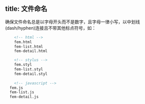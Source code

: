 title: 文件命名
---

确保文件命名总是以字母开头而不是数字，且字母一律小写，以中划线(dash/hyphen)连接且不带其他标点符号，如：

``` html
	<!-- html -->
	fem.html
	fem-list.html
	fem-detail.html

	<!-- stylus -->
	fem.styl
	fem-list.styl
	fem-detail.styl
	
	<!-- javascript -->
  fem.js
  fem-list.js
  fem-detail.js
```
